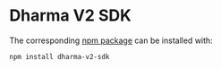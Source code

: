 # Dharma V2 SDK

The corresponding [npm package](https://www.npmjs.com/package/dharma-v2-sdk) can be installed with:

```
npm install dharma-v2-sdk
```
